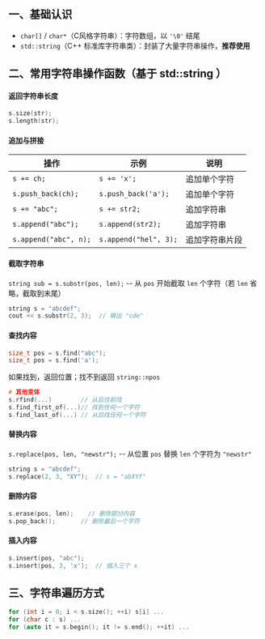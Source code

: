 ## 一、基础认识
- `char[]` / `char*`（C风格字符串）：字符数组，以 `'\0'` 结尾
- `std::string`（C++ 标准库字符串类）：封装了大量字符串操作，**推荐使用**

## 二、常用字符串操作函数（基于 std::string ）
#### 返回字符串长度
```cpp
s.size(str);
s.length(str);
```

#### 追加与拼接
| 操作                    | 示例                    | 说明      |
| --------------------- | --------------------- | ------- |
| `s += ch;`            | `s += 'x';`           | 追加单个字符  |
| `s.push_back(ch);`    | `s.push_back('a');`   | 追加单个字符  |
| `s += "abc";`         | `s += str2;`          | 追加字符串   |
| `s.append("abc");`    | `s.append(str2);`     | 追加字符串   |
| `s.append("abc", n);` | `s.append("hel", 3);` | 追加字符串片段 |
#### 截取字符串
`string sub = s.substr(pos, len);` -- 从 `pos` 开始截取 `len` 个字符（若 `len` 省略，截取到末尾）
```cpp
string s = "abcdef";
cout << s.substr(2, 3);  // 输出 "cde"
```
#### 查找内容
```cpp
size_t pos = s.find("abc");
size_t pos = s.find('a');
```
如果找到，返回位置；找不到返回 `string::npos`
```cpp
# 其他变体
s.rfind(...)        // 从后往前找
s.find_first_of(...)// 找到任何一个字符
s.find_last_of(...) // 从后找任何一个字符
```
#### 替换内容
`s.replace(pos, len, "newstr");` -- 从位置 `pos` 替换 `len` 个字符为 `"newstr"`
```cpp
string s = "abcdef";
s.replace(2, 3, "XY");  // s = "abXYf"
```
#### 删除内容
```cpp
s.erase(pos, len);    // 删除部分内容
s.pop_back();       // 删除最后一个字符
```
#### 插入内容
```cpp
s.insert(pos, "abc");
s.insert(pos, 3, 'x');  // 插入三个 x
```

## 三、字符串遍历方式
```cpp
for (int i = 0; i < s.size(); ++i) s[i] ...
for (char c : s) ...
for (auto it = s.begin(); it != s.end(); ++it) ...
```